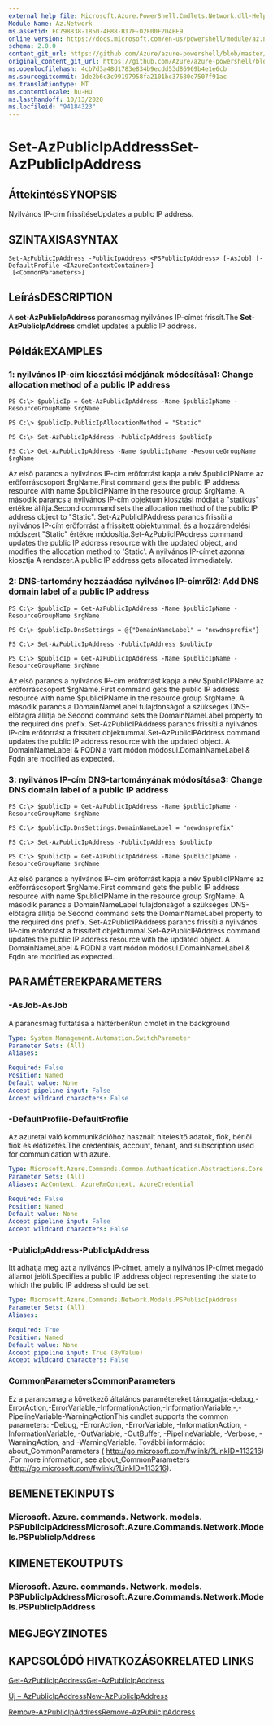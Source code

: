 ```yaml
---
external help file: Microsoft.Azure.PowerShell.Cmdlets.Network.dll-Help.xml
Module Name: Az.Network
ms.assetid: EC798838-1850-4E88-B17F-D2F00F2D4EE9
online version: https://docs.microsoft.com/en-us/powershell/module/az.network/set-azpublicipaddress
schema: 2.0.0
content_git_url: https://github.com/Azure/azure-powershell/blob/master/src/Network/Network/help/Set-AzPublicIpAddress.md
original_content_git_url: https://github.com/Azure/azure-powershell/blob/master/src/Network/Network/help/Set-AzPublicIpAddress.md
ms.openlocfilehash: 4cb7d3a48d1783e834b9ecdd53d86969b4e1e6cb
ms.sourcegitcommit: 1de2b6c3c99197958fa2101bc37680e7507f91ac
ms.translationtype: MT
ms.contentlocale: hu-HU
ms.lasthandoff: 10/13/2020
ms.locfileid: "94184323"
---
```

# <span data-ttu-id="24021-101">Set-AzPublicIpAddress</span><span class="sxs-lookup"><span data-stu-id="24021-101">Set-AzPublicIpAddress</span></span>

## <span data-ttu-id="24021-102">Áttekintés</span><span class="sxs-lookup"><span data-stu-id="24021-102">SYNOPSIS</span></span>
<span data-ttu-id="24021-103">Nyilvános IP-cím frissítése</span><span class="sxs-lookup"><span data-stu-id="24021-103">Updates a public IP address.</span></span>

## <span data-ttu-id="24021-104">SZINTAXISA</span><span class="sxs-lookup"><span data-stu-id="24021-104">SYNTAX</span></span>

```
Set-AzPublicIpAddress -PublicIpAddress <PSPublicIpAddress> [-AsJob] [-DefaultProfile <IAzureContextContainer>]
 [<CommonParameters>]
```

## <span data-ttu-id="24021-105">Leírás</span><span class="sxs-lookup"><span data-stu-id="24021-105">DESCRIPTION</span></span>
<span data-ttu-id="24021-106">A **set-AzPublicIpAddress** parancsmag nyilvános IP-címet frissít.</span><span class="sxs-lookup"><span data-stu-id="24021-106">The **Set-AzPublicIpAddress** cmdlet updates a public IP address.</span></span>

## <span data-ttu-id="24021-107">Példák</span><span class="sxs-lookup"><span data-stu-id="24021-107">EXAMPLES</span></span>

### <span data-ttu-id="24021-108">1: nyilvános IP-cím kiosztási módjának módosítása</span><span class="sxs-lookup"><span data-stu-id="24021-108">1: Change allocation method of a public IP address</span></span>
```
PS C:\> $publicIp = Get-AzPublicIpAddress -Name $publicIpName -ResourceGroupName $rgName

PS C:\> $publicIp.PublicIpAllocationMethod = "Static"
    
PS C:\> Set-AzPublicIpAddress -PublicIpAddress $publicIp

PS C:\> Get-AzPublicIpAddress -Name $publicIpName -ResourceGroupName $rgName
```

 <span data-ttu-id="24021-109">Az első parancs a nyilvános IP-cím erőforrást kapja a név $publicIPName az erőforráscsoport $rgName.</span><span class="sxs-lookup"><span data-stu-id="24021-109">First command gets the public IP address resource with name $publicIPName in the resource group $rgName.</span></span>
<span data-ttu-id="24021-110">A második parancs a nyilvános IP-cím objektum kiosztási módját a "statikus" értékre állítja.</span><span class="sxs-lookup"><span data-stu-id="24021-110">Second command sets the allocation method of the public IP address object to "Static".</span></span>
<span data-ttu-id="24021-111">Set-AzPublicIPAddress parancs frissíti a nyilvános IP-cím erőforrást a frissített objektummal, és a hozzárendelési módszert "Static" értékre módosítja.</span><span class="sxs-lookup"><span data-stu-id="24021-111">Set-AzPublicIPAddress command updates the public IP address resource with the updated object, and modifies the allocation method to 'Static'.</span></span> <span data-ttu-id="24021-112">A nyilvános IP-címet azonnal kiosztja A rendszer.</span><span class="sxs-lookup"><span data-stu-id="24021-112">A public IP address gets allocated immediately.</span></span>

### <span data-ttu-id="24021-113">2: DNS-tartomány hozzáadása nyilvános IP-címről</span><span class="sxs-lookup"><span data-stu-id="24021-113">2: Add DNS domain label of a public IP address</span></span>
```
PS C:\> $publicIp = Get-AzPublicIpAddress -Name $publicIpName -ResourceGroupName $rgName

PS C:\> $publicIp.DnsSettings = @{"DomainNameLabel" = "newdnsprefix"}
    
PS C:\> Set-AzPublicIpAddress -PublicIpAddress $publicIp

PS C:\> $publicIp = Get-AzPublicIpAddress -Name $publicIpName -ResourceGroupName $rgName
```

<span data-ttu-id="24021-114">Az első parancs a nyilvános IP-cím erőforrást kapja a név $publicIPName az erőforráscsoport $rgName.</span><span class="sxs-lookup"><span data-stu-id="24021-114">First command gets the public IP address resource with name $publicIPName in the resource group $rgName.</span></span>
<span data-ttu-id="24021-115">A második parancs a DomainNameLabel tulajdonságot a szükséges DNS-előtagra állítja be.</span><span class="sxs-lookup"><span data-stu-id="24021-115">Second command sets the DomainNameLabel property to the required dns prefix.</span></span>
<span data-ttu-id="24021-116">Set-AzPublicIPAddress parancs frissíti a nyilvános IP-cím erőforrást a frissített objektummal.</span><span class="sxs-lookup"><span data-stu-id="24021-116">Set-AzPublicIPAddress command updates the public IP address resource with the updated object.</span></span> <span data-ttu-id="24021-117">A DomainNameLabel & FQDN a várt módon módosul.</span><span class="sxs-lookup"><span data-stu-id="24021-117">DomainNameLabel & Fqdn are modified as expected.</span></span>
    
### <span data-ttu-id="24021-118">3: nyilvános IP-cím DNS-tartományának módosítása</span><span class="sxs-lookup"><span data-stu-id="24021-118">3: Change DNS domain label of a public IP address</span></span>
```
PS C:\> $publicIp = Get-AzPublicIpAddress -Name $publicIpName -ResourceGroupName $rgName

PS C:\> $publicIp.DnsSettings.DomainNameLabel = "newdnsprefix"
    
PS C:\> Set-AzPublicIpAddress -PublicIpAddress $publicIp

PS C:\> $publicIp = Get-AzPublicIpAddress -Name $publicIpName -ResourceGroupName $rgName
```

<span data-ttu-id="24021-119">Az első parancs a nyilvános IP-cím erőforrást kapja a név $publicIPName az erőforráscsoport $rgName.</span><span class="sxs-lookup"><span data-stu-id="24021-119">First command gets the public IP address resource with name $publicIPName in the resource group $rgName.</span></span>
<span data-ttu-id="24021-120">A második parancs a DomainNameLabel tulajdonságot a szükséges DNS-előtagra állítja be.</span><span class="sxs-lookup"><span data-stu-id="24021-120">Second command sets the DomainNameLabel property to the required dns prefix.</span></span>
<span data-ttu-id="24021-121">Set-AzPublicIPAddress parancs frissíti a nyilvános IP-cím erőforrást a frissített objektummal.</span><span class="sxs-lookup"><span data-stu-id="24021-121">Set-AzPublicIPAddress command updates the public IP address resource with the updated object.</span></span> <span data-ttu-id="24021-122">A DomainNameLabel & FQDN a várt módon módosul.</span><span class="sxs-lookup"><span data-stu-id="24021-122">DomainNameLabel & Fqdn are modified as expected.</span></span>

## <span data-ttu-id="24021-123">PARAMÉTEREK</span><span class="sxs-lookup"><span data-stu-id="24021-123">PARAMETERS</span></span>

### <span data-ttu-id="24021-124">-AsJob</span><span class="sxs-lookup"><span data-stu-id="24021-124">-AsJob</span></span>
<span data-ttu-id="24021-125">A parancsmag futtatása a háttérben</span><span class="sxs-lookup"><span data-stu-id="24021-125">Run cmdlet in the background</span></span>

```yaml
Type: System.Management.Automation.SwitchParameter
Parameter Sets: (All)
Aliases:

Required: False
Position: Named
Default value: None
Accept pipeline input: False
Accept wildcard characters: False
```

### <span data-ttu-id="24021-126">-DefaultProfile</span><span class="sxs-lookup"><span data-stu-id="24021-126">-DefaultProfile</span></span>
<span data-ttu-id="24021-127">Az azuretal való kommunikációhoz használt hitelesítő adatok, fiók, bérlői fiók és előfizetés.</span><span class="sxs-lookup"><span data-stu-id="24021-127">The credentials, account, tenant, and subscription used for communication with azure.</span></span>

```yaml
Type: Microsoft.Azure.Commands.Common.Authentication.Abstractions.Core.IAzureContextContainer
Parameter Sets: (All)
Aliases: AzContext, AzureRmContext, AzureCredential

Required: False
Position: Named
Default value: None
Accept pipeline input: False
Accept wildcard characters: False
```

### <span data-ttu-id="24021-128">-PublicIpAddress</span><span class="sxs-lookup"><span data-stu-id="24021-128">-PublicIpAddress</span></span>
<span data-ttu-id="24021-129">Itt adhatja meg azt a nyilvános IP-címet, amely a nyilvános IP-címet megadó államot jelöli.</span><span class="sxs-lookup"><span data-stu-id="24021-129">Specifies a public IP address object representing the state to which the public IP address should be set.</span></span>

```yaml
Type: Microsoft.Azure.Commands.Network.Models.PSPublicIpAddress
Parameter Sets: (All)
Aliases:

Required: True
Position: Named
Default value: None
Accept pipeline input: True (ByValue)
Accept wildcard characters: False
```

### <span data-ttu-id="24021-130">CommonParameters</span><span class="sxs-lookup"><span data-stu-id="24021-130">CommonParameters</span></span>
<span data-ttu-id="24021-131">Ez a parancsmag a következő általános paramétereket támogatja:-debug,-ErrorAction,-ErrorVariable,-InformationAction,-InformationVariable,-,-PipelineVariable-WarningAction</span><span class="sxs-lookup"><span data-stu-id="24021-131">This cmdlet supports the common parameters: -Debug, -ErrorAction, -ErrorVariable, -InformationAction, -InformationVariable, -OutVariable, -OutBuffer, -PipelineVariable, -Verbose, -WarningAction, and -WarningVariable.</span></span> <span data-ttu-id="24021-132">További információ: about_CommonParameters ( http://go.microsoft.com/fwlink/?LinkID=113216) .</span><span class="sxs-lookup"><span data-stu-id="24021-132">For more information, see about_CommonParameters (http://go.microsoft.com/fwlink/?LinkID=113216).</span></span>

## <span data-ttu-id="24021-133">BEMENETEK</span><span class="sxs-lookup"><span data-stu-id="24021-133">INPUTS</span></span>

### <span data-ttu-id="24021-134">Microsoft. Azure. commands. Network. models. PSPublicIpAddress</span><span class="sxs-lookup"><span data-stu-id="24021-134">Microsoft.Azure.Commands.Network.Models.PSPublicIpAddress</span></span>

## <span data-ttu-id="24021-135">KIMENETEK</span><span class="sxs-lookup"><span data-stu-id="24021-135">OUTPUTS</span></span>

### <span data-ttu-id="24021-136">Microsoft. Azure. commands. Network. models. PSPublicIpAddress</span><span class="sxs-lookup"><span data-stu-id="24021-136">Microsoft.Azure.Commands.Network.Models.PSPublicIpAddress</span></span>

## <span data-ttu-id="24021-137">MEGJEGYZI</span><span class="sxs-lookup"><span data-stu-id="24021-137">NOTES</span></span>

## <span data-ttu-id="24021-138">KAPCSOLÓDÓ HIVATKOZÁSOK</span><span class="sxs-lookup"><span data-stu-id="24021-138">RELATED LINKS</span></span>

[<span data-ttu-id="24021-139">Get-AzPublicIpAddress</span><span class="sxs-lookup"><span data-stu-id="24021-139">Get-AzPublicIpAddress</span></span>](./Get-AzPublicIpAddress.md)

[<span data-ttu-id="24021-140">Új – AzPublicIpAddress</span><span class="sxs-lookup"><span data-stu-id="24021-140">New-AzPublicIpAddress</span></span>](./New-AzPublicIpAddress.md)

[<span data-ttu-id="24021-141">Remove-AzPublicIpAddress</span><span class="sxs-lookup"><span data-stu-id="24021-141">Remove-AzPublicIpAddress</span></span>](./Remove-AzPublicIpAddress.md)


